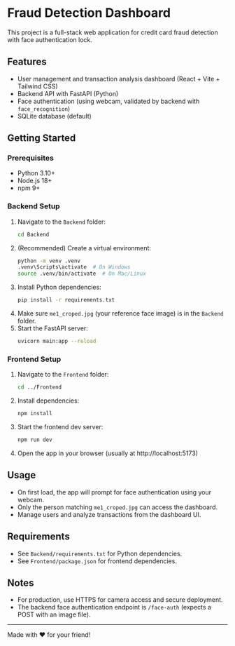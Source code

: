 # Fraud Detection Dashboard

This project is a full-stack web application for credit card fraud detection with face authentication lock.

## Features
- User management and transaction analysis dashboard (React + Vite + Tailwind CSS)
- Backend API with FastAPI (Python)
- Face authentication (using webcam, validated by backend with `face_recognition`)
- SQLite database (default)

## Getting Started

### Prerequisites
- Python 3.10+
- Node.js 18+
- npm 9+

### Backend Setup
1. Navigate to the `Backend` folder:
   ```sh
   cd Backend
   ```
2. (Recommended) Create a virtual environment:
   ```sh
   python -m venv .venv
   .venv\Scripts\activate  # On Windows
   source .venv/bin/activate  # On Mac/Linux
   ```
3. Install Python dependencies:
   ```sh
   pip install -r requirements.txt
   ```
4. Make sure `me1_croped.jpg` (your reference face image) is in the `Backend` folder.
5. Start the FastAPI server:
   ```sh
   uvicorn main:app --reload
   ```

### Frontend Setup
1. Navigate to the `Frontend` folder:
   ```sh
   cd ../Frontend
   ```
2. Install dependencies:
   ```sh
   npm install
   ```
3. Start the frontend dev server:
   ```sh
   npm run dev
   ```
4. Open the app in your browser (usually at http://localhost:5173)

## Usage
- On first load, the app will prompt for face authentication using your webcam.
- Only the person matching `me1_croped.jpg` can access the dashboard.
- Manage users and analyze transactions from the dashboard UI.

## Requirements
- See `Backend/requirements.txt` for Python dependencies.
- See `Frontend/package.json` for frontend dependencies.

## Notes
- For production, use HTTPS for camera access and secure deployment.
- The backend face authentication endpoint is `/face-auth` (expects a POST with an image file).

---

Made with ❤️ for your friend!
